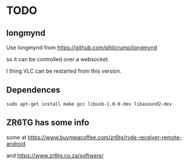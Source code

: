 # TODO

## longmynd

Use longmynd from https://github.com/philcrump/longmynd

so it can be controlled over a websocket.

I thing VLC can be restarted from this version.


## Dependences

`sudo apt-get install make gcc libusb-1.0-0-dev libasound2-dev`

## ZR6TG has some info

some at https://www.buymeacoffee.com/zr6tg/ryde-receiver-remote-android

and https://www.zr6tg.co.za/software/


